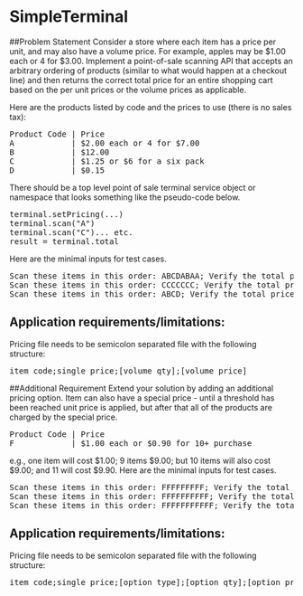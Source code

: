 # SimpleTerminal
##Problem Statement
Consider a store where each item has a price per unit, and may also have a volume price. For example, apples may be $1.00 each or 4 for $3.00. Implement a point-of-sale scanning API that accepts an arbitrary ordering of products (similar to what would happen at a checkout line) and then returns the correct total price for an entire shopping cart based on the per unit prices or the volume prices as applicable.

Here are the products listed by code and the prices to use (there is no sales tax):
<pre>
Product Code | Price
A            | $2.00 each or 4 for $7.00
B            | $12.00
C            | $1.25 or $6 for a six pack
D            | $0.15
</pre>
There should be a top level point of sale terminal service object or namespace that looks something like the pseudo-code below.
<pre>
terminal.setPricing(...)
terminal.scan("A")
terminal.scan("C")... etc.
result = terminal.total
</pre>
Here are the minimal inputs for test cases.
<pre>
Scan these items in this order: ABCDABAA; Verify the total price is $32.40.
Scan these items in this order: CCCCCCC; Verify the total price is $7.25.
Scan these items in this order: ABCD; Verify the total price is $15.40.
</pre>
## Application requirements/limitations:
Pricing file needs to be semicolon separated file with the following structure:
<pre>
item_code;single_price;[volume_qty];[volume_price]
</pre>
##Additional Requirement
Extend your solution by adding an additional pricing option. Item can also have a special price - until a threshold has been reached unit price is applied, but after that all of the products are charged by the special price.
<pre>
Product Code | Price
F            | $1.00 each or $0.90 for 10+ purchase
</pre>
e.g., one item will cost $1.00; 9 items $9.00; but 10 items will also cost $9.00; and 11 will cost $9.90. 
Here are the minimal inputs for test cases.
<pre>
Scan these items in this order: FFFFFFFFF; Verify the total price is $9.00.
Scan these items in this order: FFFFFFFFFF; Verify the total price is $9.00.
Scan these items in this order: FFFFFFFFFFF; Verify the total price is $9.90.
</pre>
## Application requirements/limitations:
Pricing file needs to be semicolon separated file with the following structure:
<pre>
item_code;single_price;[option_type];[option_qty];[option_price]
</pre>
